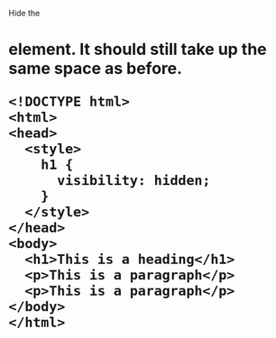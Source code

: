 Hide the <h1> element. It should still take up the same space as before.

    <!DOCTYPE html>
    <html>
    <head>
      <style>
        h1 {
          visibility: hidden;
        }
      </style>
    </head>
    <body>
      <h1>This is a heading</h1>
      <p>This is a paragraph</p>
      <p>This is a paragraph</p>
    </body>
    </html>
